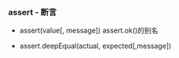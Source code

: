 ### assert - 断言
* assert(value[, message])
  assert.ok()的别名

* assert.deepEqual(actual, expected[,message])

